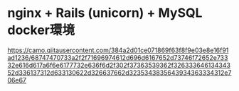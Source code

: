 # nginx + Rails (unicorn) + MySQL docker環境

https://camo.qiitausercontent.com/384a2d01ce071869f63f8f9e03e8e16f91ad1236/68747470733a2f2f71696974612d696d6167652d73746f72652e73332e616d617a6f6e6177732e636f6d2f302f37363539362f32633364613434352d336137312d633130622d326637662d3235343835643934363334312e706e67
